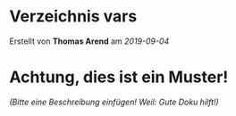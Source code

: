 # Verzeichnis vars

Erstellt von **Thomas Arend** am *2019-09-04*

# Achtung, dies ist ein **Muster!**

*(Bitte eine Beschreibung einfügen! Weil: Gute Doku hilft!)*

